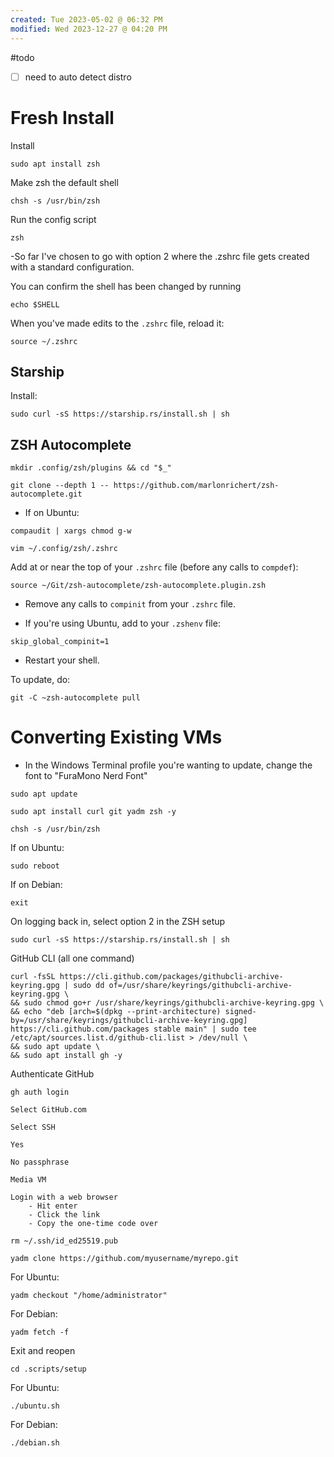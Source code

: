 ```yaml
---
created: Tue 2023-05-02 @ 06:32 PM
modified: Wed 2023-12-27 @ 04:20 PM
---
```

#todo 

- [ ] need to auto detect distro



# Fresh Install #

Install
```
sudo apt install zsh
```

Make zsh the default shell
```
chsh -s /usr/bin/zsh
```

Run the config script
```
zsh
```

-So far I've chosen to go with option 2 where the .zshrc file gets created with a standard configuration.

You can confirm the shell has been changed by running
```
echo $SHELL
```

When you've made edits to the `.zshrc` file, reload it:
```
source ~/.zshrc
```


## Starship ##

Install:
```
sudo curl -sS https://starship.rs/install.sh | sh
```


## ZSH Autocomplete ##

```
mkdir .config/zsh/plugins && cd "$_"

git clone --depth 1 -- https://github.com/marlonrichert/zsh-autocomplete.git
```

- If on Ubuntu:
```
compaudit | xargs chmod g-w
```

```
vim ~/.config/zsh/.zshrc
```

Add at or near the top of your `.zshrc` file (before any calls to `compdef`):
```
source ~/Git/zsh-autocomplete/zsh-autocomplete.plugin.zsh
```

- Remove any calls to `compinit` from your `.zshrc` file.

- If you're using Ubuntu, add to your `.zshenv` file:
```
skip_global_compinit=1
```

- Restart your shell.

To update, do:
```
git -C ~zsh-autocomplete pull
```



# Converting Existing VMs #


- In the Windows Terminal profile you're wanting to update, change the font to "FuraMono Nerd Font"

```
sudo apt update

sudo apt install curl git yadm zsh -y

chsh -s /usr/bin/zsh
```

If on Ubuntu:
```
sudo reboot
```

If on Debian:
```
exit
```

On logging back in, select option 2 in the ZSH setup

```
sudo curl -sS https://starship.rs/install.sh | sh
```

GitHub CLI (all one command)
```
curl -fsSL https://cli.github.com/packages/githubcli-archive-keyring.gpg | sudo dd of=/usr/share/keyrings/githubcli-archive-keyring.gpg \
&& sudo chmod go+r /usr/share/keyrings/githubcli-archive-keyring.gpg \
&& echo "deb [arch=$(dpkg --print-architecture) signed-by=/usr/share/keyrings/githubcli-archive-keyring.gpg] https://cli.github.com/packages stable main" | sudo tee /etc/apt/sources.list.d/github-cli.list > /dev/null \
&& sudo apt update \
&& sudo apt install gh -y
```

Authenticate GitHub
```
gh auth login
```

```
Select GitHub.com

Select SSH

Yes

No passphrase

Media VM

Login with a web browser
	- Hit enter
	- Click the link
	- Copy the one-time code over
```

```
rm ~/.ssh/id_ed25519.pub
```

```
yadm clone https://github.com/myusername/myrepo.git
```

For Ubuntu:
```
yadm checkout "/home/administrator"
```

For Debian:
```
yadm fetch -f
```

Exit and reopen

```
cd .scripts/setup
```

For Ubuntu:
```
./ubuntu.sh
```

For Debian:
```
./debian.sh
```

